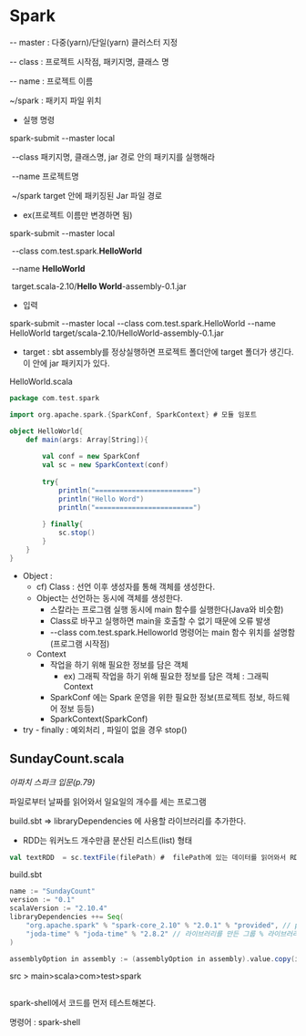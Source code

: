 # Spark 

-- master : 다중(yarn)/단일(yarn) 클러스터 지정 

-- class : 프로젝트 시작점, 패키지명, 클래스 명

-- name : 프로젝트 이름

~/spark : 패키지 파일 위치

- 실행 명령

spark-submit --master local

​			--class 패키지명, 클래스명, jar 경로 안의 패키지를 실행해라

​			--name 프로젝트명

​			~/spark target 안에 패키징된 Jar 파일 경로

- ex(프로젝트 이름만 변경하면 됨)

spark-submit --master local

​			--class com.test.spark.**HelloWorld**

​			--name **HelloWorld**

​			target.scala-2.10/**Hello World**-assembly-0.1.jar

- 입력

spark-submit --master local --class com.test.spark.HelloWorld --name HelloWorld target/scala-2.10/HelloWorld-assembly-0.1.jar

- target : sbt assembly를 정상실행하면 프로젝트 폴더안에 target 폴더가 생긴다. 이 안에 jar 패키지가 있다.



HelloWorld.scala

```scala
package com.test.spark

import org.apache.spark.{SparkConf, SparkContext} # 모듈 임포트

object HelloWorld{
	def main(args: Array[String]){
        
		val conf = new SparkConf
		val sc = new SparkContext(conf)
		
		try{
			println("========================")
			println("Hello Word")
			println("========================")			
		
		} finally{
			sc.stop()
		}
	}
}
```

- Object : 
  - cf) Class : 선언 이후 생성자를 통해 객체를 생성한다.
  - Object는 선언하는 동시에 객체를 생성한다.
    - 스칼라는 프로그램 실행 동시에 main 함수를 실행한다(Java와 비슷함)
    - Class로 바꾸고 실행하면 main을 호출할 수 없기 때문에 오류 발생
    - --class com.test.spark.Helloworld 명령어는 main 함수 위치를 설명함(프로그램 시작점)
  - Context
    - 작업을 하기 위해 필요한 정보를 담은 객체
      - ex) 그래픽 작업을 하기 위해 필요한 정보를 담은 객체 : 그래픽 Context
    - SparkConf 에는 Spark 운영을 위한 필요한 정보(프로젝트 정보, 하드웨어 정보 등등)
    - SparkContext(SparkConf)
- try - finally : 예외처리 , 파일이 없을 경우 stop()



## SundayCount.scala

*아파치 스파크 입문(p.79)*

파일로부터 날짜를 읽어와서 일요일의 개수를 세는 프로그램

build.sbt => libraryDependencies 에 사용할 라이브러리를 추가한다.

- RDD는 워커노드 개수만큼 분산된 리스트(list) 형태

```scala 
val textRDD  = sc.textFile(filePath) #  filePath에 있는 데이터를 읽어와서 RDD로 만든다.
```

build.sbt

```scala
name := "SundayCount"
version := "0.1"
scalaVersion := "2.10.4"
libraryDependencies ++= Seq(
	"org.apache.spark" % "spark-core_2.10" % "2.0.1" % "provided", // provided 컴퓨터 내부에 있는 라이브러리를 설치
    "joda-time" % "joda-time" % "2.8.2" // 라이브러리를 만든 그룹 % 라이브러리 이름 % 버전
)

assemblyOption in assembly := (assemblyOption in assembly).value.copy(includeScala = false)
```

src > main>scala>com>test>spark

```scala

```

spark-shell에서 코드를 먼저 테스트해본다.

명령어 : spark-shell







 